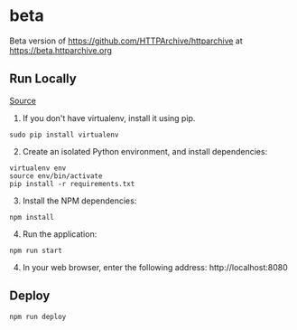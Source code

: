 # beta
Beta version of https://github.com/HTTPArchive/httparchive at https://beta.httparchive.org

## Run Locally

[Source](https://cloud.google.com/appengine/docs/flexible/python/quickstart)

1. If you don't have virtualenv, install it using pip.

```
sudo pip install virtualenv
```

2. Create an isolated Python environment, and install dependencies:

```
virtualenv env
source env/bin/activate
pip install -r requirements.txt
```

3. Install the NPM dependencies:

```
npm install
```

4. Run the application:

```
npm run start
```

4. In your web browser, enter the following address: http://localhost:8080

## Deploy

```
npm run deploy
```
